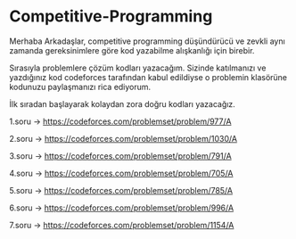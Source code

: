 # Competitive-Programming

Merhaba Arkadaşlar, competitive programming düşündürücü ve zevkli aynı zamanda gereksinimlere 
göre kod yazabilme alışkanlığı için birebir.

Sırasıyla problemlere çözüm kodları yazacağım. Sizinde katılmanızı ve yazdığınız kod codeforces tarafından
kabul edildiyse o problemin klasörüne kodunuzu paylaşmanızı rica ediyorum.

İlk sıradan başlayarak kolaydan zora doğru kodları yazacağız.

1.soru ->  https://codeforces.com/problemset/problem/977/A

2.soru ->  https://codeforces.com/problemset/problem/1030/A

3.soru ->  https://codeforces.com/problemset/problem/791/A

4.soru ->  https://codeforces.com/problemset/problem/705/A

5.soru ->  https://codeforces.com/problemset/problem/785/A

6.soru -> https://codeforces.com/problemset/problem/996/A

7.soru -> https://codeforces.com/problemset/problem/1154/A
